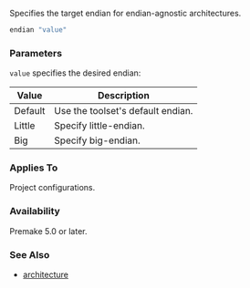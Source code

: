 Specifies the target endian for endian-agnostic architectures.

```lua
endian "value"
```

### Parameters ###

`value` specifies the desired endian:

| Value       | Description                                                       |
|-------------|-------------------------------------------------------------------|
| Default     | Use the toolset's default endian.                                 |
| Little      | Specify little-endian.                                            |
| Big         | Specify big-endian.                                               |

### Applies To ###

Project configurations.

### Availability ###

Premake 5.0 or later.

### See Also ###

* [architecture](architecture.md)
